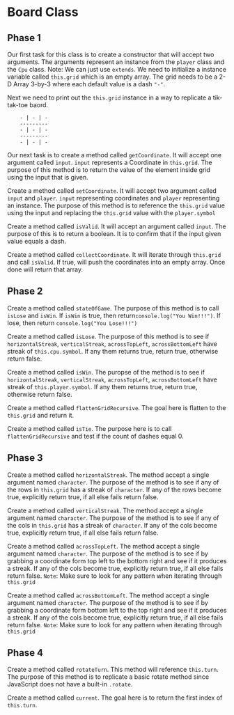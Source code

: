 # Board Class

## Phase 1
Our first task for this class is to create a constructor that will accept two arguments. The arguments represent an instance from the `player` class and the `Cpu` class.
Note: We can just use `extends`.
We need to initialize a instance variable called `this.grid` which is an empty array. The grid needs to be a 2-D Array 3-by-3 where each default value is a dash `"-"`.

Next we need to print out the `this.grid` instance in a way to replicate a tik-tak-toe baord.

```
    - | - | -
    ---------
    - | - | -
    ---------
    - | - | -
```
Our next task is to create a method called `getCoordinate`. It will accept one argument called `input`. `input` represents a Coordinate in `this.grid`. The purpose of this method is to return the value of the element inside grid using the input that is given.

Create a method called `setCoordinate`. It will accept two argument called `input` and `player`. `input` representing coordinates and `player` representing an instance. The purpose of this method is to reference the `this.grid` value using the input and replacing the `this.grid` value with the `player.symbol`

Create a method called `isValid`. It will accept an argument called `input`.
The purpose of this is to return a boolean. It is to confirm that if the input given value equals a dash.

Create a method called `collectCoordinate`. It will iterate through `this.grid` and call `isValid`. If true, will push the coordinates into an empty array. Once done will return that array.

## Phase 2
Create a method called `stateOfGame`. The purpose of this method is to call `isLose` and `isWin`. If `isWin` is true, then return`console.log("You Win!!!")`. If lose, then return `console.log("You Lose!!!")`

Create a method called `isLose`. The purpose of this method is to see if `horizontalStreak`, `verticalStreak`, `acrossTopLeft`, `acrossBottomLeft` have streak of `this.cpu.symbol`. If any them returns true, return true, otherwise return false.

Create a method called `isWin`. The puropse of the method is to see if `horizontalStreak`, `verticalStreak`, `acrossTopLeft`, `acrossBottomLeft` have streak of `this.player.symbol`. If any them returns true, return true, otherwise return false.

Create a method called `flattenGridRecursive`. The goal here is flatten to the `this.grid` and return it.

Create a method called `isTie`. The purpose here is to call `flattenGridRecursive` and test if the count of dashes equal 0.

## Phase 3
Create a method called `horizontalStreak`. The method accept a single argument named `character`. The purpose of the method is to see if any of the rows in `this.grid` has a streak of `character`. If any of the rows become true, explicitly return true, if all else fails return false.

Create a method called `verticalStreak`. The method accept a single argument named `character`. The purpose of the method is to see if any of the cols in `this.grid` has a streak of `character`. If any of the cols become true, explicitly return true, if all else fails return false.

Create a method called `acrossTopLeft`. The method accept a single argument named `character`. The purpose of the method is to see if by grabbing a  coordinate form top left to the bottom right and see if it produces a streak. If any of the cols become true, explicitly return true, if all else fails return false.
`Note`: Make sure to look for any pattern when iterating through `this.grid`

Create a method called `acrossBottomLeft`. The method accept a single argument named `character`. The purpose of the method is to see if by grabbing a  coordinate form bottom left to the top right and see if it produces a streak. If any of the cols become true, explicitly return true, if all else fails return false.
`Note`: Make sure to look for any pattern when iterating through `this.grid`

## Phase 4
Create a method called `rotateTurn`. This method will reference `this.turn`. The purpose of this method is to replicate a basic rotate method since JavaScript does not have a built-in `.rotate`.

Create a method called `current`. The goal here is to return the first index of `this.turn`.
